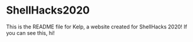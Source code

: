 # ShellHacks2020
This is the README file for Kelp, a website created for ShellHacks 2020!
If you can see this, hi!
